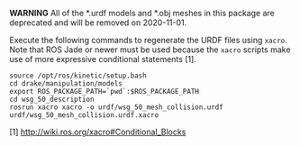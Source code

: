 **WARNING** All of the *.urdf models and *.obj meshes in this package are
deprecated and will be removed on 2020-11-01.

Execute the following commands to regenerate the URDF files using `xacro`. Note
that ROS Jade or newer must be used because the `xacro` scripts make use of more
expressive conditional statements [1].

```
source /opt/ros/kinetic/setup.bash
cd drake/manipulation/models
export ROS_PACKAGE_PATH=`pwd`:$ROS_PACKAGE_PATH
cd wsg_50_description
rosrun xacro xacro -o urdf/wsg_50_mesh_collision.urdf urdf/wsg_50_mesh_collision.urdf.xacro
```

[1] http://wiki.ros.org/xacro#Conditional_Blocks
